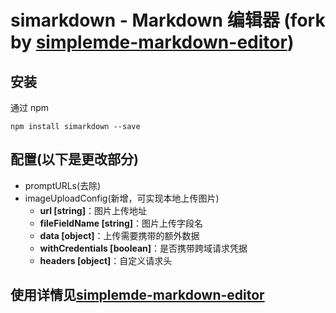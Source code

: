 # simarkdown - Markdown 编辑器 (fork by [simplemde-markdown-editor](https://github.com/sparksuite/simplemde-markdown-editor))

## 安装

通过 npm
```
npm install simarkdown --save
```

## 配置(以下是更改部分)

- promptURLs(去除)
- imageUploadConfig(新增，可实现本地上传图片)
	- **url [string]**：图片上传地址
	- **fileFieldName [string]**：图片上传字段名
	- **data [object]**：上传需要携带的额外数据
	- **withCredentials [boolean]**：是否携带跨域请求凭据
	- **headers [object]**：自定义请求头

## 使用详情见[simplemde-markdown-editor](https://github.com/sparksuite/simplemde-markdown-editor)